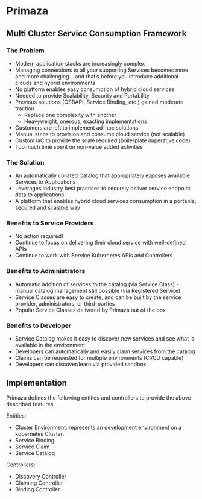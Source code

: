 # Primaza

## Multi Cluster Service Consumption Framework

### The Problem
- Modern application stacks are increasingly complex
- Managing connections to all your supporting Services becomes more and more challenging… and that’s before you introduce additional clouds and hybrid environments
- No platform enables easy consumption of hybrid cloud services
- Needed to provide Scalability, Security and Portability
- Previous solutions (OSBAPI, Service Binding, etc.) gained moderate traction
  - Replace one complexity with another
  - Heavyweight, onerous, exacting implementations
- Customers are left to implement ad-hoc solutions
- Manual steps to provision and consume cloud service (not scalable)
- Custom IaC to provide the scale required (boilerplate imperative code)
- Too much time spent on non-value added activities

### The Solution

- An automatically collated Catalog that appropriately exposes available Services to Applications
- Leverages industry best practices to securely deliver service endpoint data to applications
- A platform that enables hybrid cloud services consumption in a portable, secured and scalable way

### Benefits to Service Providers

- No action required!
- Continue to focus on delivering their cloud service with well-defined APIs
- Continue to work with Service Kubernetes APIs and Controllers

### Benefits to Administrators

- Automatic addition of services to the catalog (via Service Class) - manual catalog management still possible (via Registered Service)
- Service Classes are easy to create, and can be built by the service provider, administrators, or third-parties
- Popular Service Classes delivered by Primaza out of the box

### Benefits to Developer
- Service Catalog makes it easy to discover new services and see what is available in the environment
- Developers can automatically and easily claim services from the catalog
- Claims can be requested for multiple environments (CI/CD capable)
- Developers can discover/learn via provided sandbox

## Implementation

Primaza defines the following entities and controllers to provide the above described features.

Entities:
* [Cluster Environment](./docs/entities/clusterenvironment.md): represents an development environment on a kubernetes Cluster.
* Service Binding
* Service Claim
* Service Catalog

Controllers:
* Discovery Controller
* Claiming Controller
* Binding Controller

